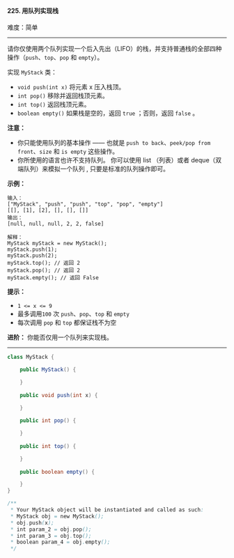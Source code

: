 #### 225. 用队列实现栈

难度：简单

---

请你仅使用两个队列实现一个后入先出（LIFO）的栈，并支持普通栈的全部四种操作（`push`、`top`、`pop` 和 `empty`）。

实现 `MyStack` 类：

*   `void push(int x)` 将元素 x 压入栈顶。
*   `int pop()` 移除并返回栈顶元素。
*   `int top()` 返回栈顶元素。
*   `boolean empty()` 如果栈是空的，返回 `true` ；否则，返回 `false` 。

**注意：**

*   你只能使用队列的基本操作 —— 也就是 `push to back`、`peek/pop from front`、`size` 和 `is empty` 这些操作。
*   你所使用的语言也许不支持队列。 你可以使用 list （列表）或者 deque（双端队列）来模拟一个队列 , 只要是标准的队列操作即可。

**示例：**

```
输入：
["MyStack", "push", "push", "top", "pop", "empty"]
[[], [1], [2], [], [], []]
输出：
[null, null, null, 2, 2, false]

解释：
MyStack myStack = new MyStack();
myStack.push(1);
myStack.push(2);
myStack.top(); // 返回 2
myStack.pop(); // 返回 2
myStack.empty(); // 返回 False
```

**提示：**

*   `1 <= x <= 9`
*   最多调用`100` 次 `push`、`pop`、`top` 和 `empty`
*   每次调用 `pop` 和 `top` 都保证栈不为空

**进阶：** 你能否仅用一个队列来实现栈。

---



```Java
class MyStack {

    public MyStack() {

    }
    
    public void push(int x) {

    }
    
    public int pop() {

    }
    
    public int top() {

    }
    
    public boolean empty() {

    }
}

/**
 * Your MyStack object will be instantiated and called as such:
 * MyStack obj = new MyStack();
 * obj.push(x);
 * int param_2 = obj.pop();
 * int param_3 = obj.top();
 * boolean param_4 = obj.empty();
 */
```